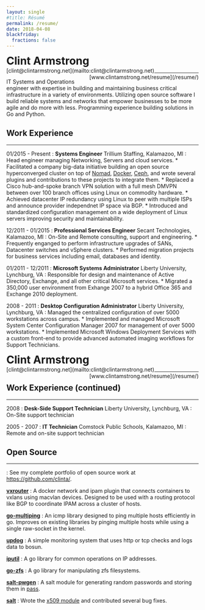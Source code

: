 ```yaml
---
layout: single
#title: Résumé
permalink: /resume/
date: 2018-04-08
blackfriday:
  fractions: false
---
```


<h1 style="margin:0;padding:0;">Clint Armstrong</h1>
<div style="float:left">[clint@clintarmstrong.net](mailto:clint@clintarmstrong.net)</div>
<div style="float:right">[www.clintamstrong.net/resume](/resume/)</div>

----------

IT Systems and Operations engineer with expertise in building and maintaining
business critical infrastructure in a variety of environments. Utilizing open
source software I build reliable systems and networks that empower businesses to
be more agile and do more with less. Programming experience building solutions
in Go and Python.


Work Experience
----------
----------

01/2015 - Present
:    **Systems Engineer** Trillium Staffing, Kalamazoo, MI
:    Head engineer managing Networking, Servers and cloud services.
     * Facilitated a company big-data initiative building an open source
         hyperconverged cluster on top of [Nomad](https://www.nomadproject.io/),
         [Docker](https://www.docker.com/), [Ceph](https://ceph.com/), and wrote
         several plugins and contributions to these projects to integrate them.
     * Replaced a Cisco hub-and-spoke branch VPN solution with a full mesh DMVPN
         between over 100 branch offices using Linux on commodity hardware.
     * Achieved datacenter IP redundancy using Linux to peer with multiple ISPs
         and announce provider independnet IP space via BGP.
     * Introduced and standardized configuration management on a wide deployment
         of Linux servers improving security and maintainability.

12/2011 - 01/2015
:    **Professional Services Engineer** Secant Technologies, Kalamazoo, MI
:    On-Site and Remote consulting, support and engineering.
     * Frequently enganged to perform infrastructure upgrades of SANs,
         Datacenter switches and vSphere clusters.
     * Performed migration projects for business services including email,
         databases and identity.

01/2011 - 12/2011
:    **Microsoft Systems Administrator** Liberty University, Lynchburg, VA
:    Responsible for design and maintenance of Active Directory, Exchange,
     and all other critical Microsoft services.
     * Migrated a 350,000 user environment from Exhange 2007 to a hybrid
       Office 365 and Exchange 2010 deployment.

2008 - 2011
:    **Desktop Configuration Administrator** Liberty University, Lynchburg, VA
:    Managed the centralized configuration of over 5000 workstations across
     campus.
     * Implemented and managed Microsoft System Center Configuration Manager
       2007 for management of over 5000 workstations.
     * Implemented Microsoft Windows Deployment Services with a custom front-end
       to provide advanced automated imaging workflows for Support Technicians.

<h1 style="margin:0;padding:0;page-break-before:always">Clint Armstrong</h1>
<div style="float:left">[clint@clintarmstrong.net](mailto:clint@clintarmstrong.net)</div>
<div style="float:right">[www.clintamstrong.net/resume](/resume/)</div>

----------

Work Experience (continued)
----------
----------

2008
:    **Desk-Side Support Technician** Liberty University, Lynchburg, VA
:    On-Site support technician

2005 - 2007
:    **IT Technician** Comstock Public Schools, Kalamazoo, MI
:    Remote and on-site support technician

<div/>

Open Source
----------
----------

:    See my complete portfolio of open source work at https://github.com/clinta/.

**[vxrouter](https://github.com/TrilliumIT/vxrouter)**
:    A docker network and ipam plugin that connects containers to vxlans using
     macvlan devices. Designed to be used with a routing protocol like BGP to
     coordinate IPAM across a cluster of hosts.

**[go-multiping](https://github.com/TrilliumIT/go-multiping)**
:    An icmp library designed to ping multiple hosts efficiently in go.
     Improves on existing libraries by pinging multiple hosts while using a single
     raw-socket in the kernel.

**[updog](https://github.com/TrilliumIT/updog)**
:    A simple monitoring system that uses http or tcp checks and logs data to
     bosun.

**[iputil](https://github.com/TrilliumIT/iputil)**
:    A go library for common operations on IP addresses.

**[go-zfs](https://github.com/clinta/go-zfs)**
:    A go library for manipulating zfs filesystems.

**[salt-pwgen](https://github.com/clinta/salt-pwgen)**
:    A salt module for generating random passwords and storing them in
     [pass](https://www.passwordstore.org/).

**[salt](https://github.com/saltstack/salt/pulls?q=is%3Apr+author%3Aclinta)**
:    Wrote the [x509 module](https://docs.saltstack.com/en/latest/ref/states/all/salt.states.x509.html) and contributed several bug fixes.
